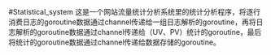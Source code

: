 #Statistical_system
这是一个网站流量统计分析系统里的统计分析程序，将逐行消费日志的goroutine数据通过channel传递给一组日志解析的goroutine，再将日志解析的goroutine数据通过channel传递给（UV、PV）统计的goroutine，最后将统计的goroutine数据通过channel传递给数据存储的goroutine。
